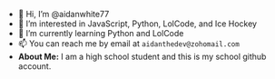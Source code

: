 - 👋 Hi, I’m @aidanwhite77
- 👀 I’m interested in JavaScript, Python, LolCode, and Ice Hockey
- 🌱 I’m currently learning Python and LolCode
- 📫 You can reach me by email at `aidanthedev@zohomail.com`
- **About Me:** I am a high school student and this is my school github account.
